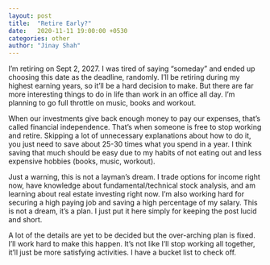 ```yaml
---
layout: post
title:  "Retire Early?"
date:   2020-11-11 19:00:00 +0530
categories: other
author: "Jinay Shah"
---
```

I’m retiring on Sept 2, 2027. I was tired of saying “someday” and ended up choosing this date as the deadline, randomly. I’ll be retiring during my highest earning years, so it’ll be a hard decision to make.  But there are far more interesting things to do in life than work in an office all day. I’m planning to go full throttle on music, books and workout. 

When our investments give back enough money to pay our expenses, that’s called financial independence. That’s when someone is free to stop working and retire. Skipping a lot of unnecessary explanations about how to do it, you just need to save about 25-30 times what you spend in a year.  I think saving that much should be easy due to my habits of not eating out and less expensive hobbies (books, music, workout).

Just a warning, this is not a layman’s dream. I trade options for income right now, have knowledge about fundamental/technical stock analysis, and am learning about real estate investing right now. I’m also working hard for securing a high paying job and saving a high percentage of my salary. This is not a dream, it’s a plan. I just put it here simply for keeping the post lucid and short. 

A lot of the details are yet to be decided but the over-arching plan is fixed. I’ll work hard to make this happen. It’s not like I’ll stop working all together, it’ll just be more satisfying activities. I have a bucket list to check off.
